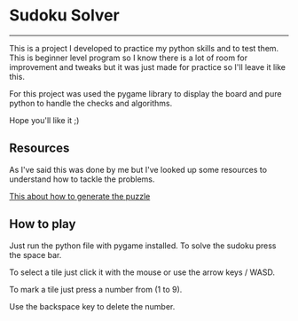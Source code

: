 # Sudoku Solver
---

This is a project I developed to practice my python skills and to test them. This is beginner level program so I know there is a lot of room for improvement and tweaks but it was just made for practice so I'll leave it like this.

For this project was used the pygame library to display the board and pure python to handle the checks and algorithms. 

Hope you'll like it ;)


## Resources
As I've said this was done by me but I've looked up some resources to understand how to tackle the problems.

[This about how to generate the puzzle](https://dlbeer.co.nz/articles/sudoku.html)


## How to play
Just run the python file with pygame installed. To solve the sudoku press the space bar. 

To select a tile just click it with the mouse or use the arrow keys / WASD.

To mark a tile just press a number from (1 to 9). 

Use the backspace key to delete the number.
